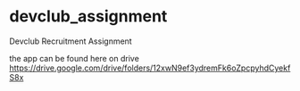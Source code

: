 # devclub_assignment
Devclub Recruitment Assignment


the app can be found here on drive
https://drive.google.com/drive/folders/12xwN9ef3ydremFk6oZpcpyhdCyekfS8x
